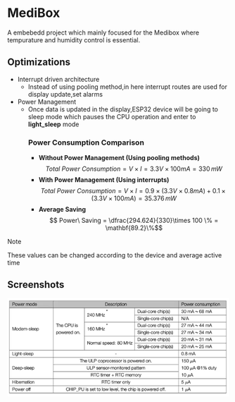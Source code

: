# MediBox

A embebedd project which mainly focused for the Medibox where tempurature and humidity control is essential.

## Optimizations

- Interrupt driven architecture
    - Instead of using pooling method,in here interrupt routes are used for display update,set alarms
- Power Management
    - Once data is updated in the display,ESP32 device will be going to sleep mode which pauses the CPU operation and enter to **light_sleep** mode
        ### Power Consumption Comparison
        - **Without Power Management (Using pooling methods)**
            $$ Total\ Power\ Consumption = V \times I  = 3.3V \times 100 mA = 330\,mW$$
        - **With Power Management (Using interrupts)**
            $$ Total\ Power\ Consumption = V \times I  = 0.9\times(3.3V \times 0.8 mA) + 0.1 \times (3.3V \times 100 mA) = 35.376\,mW$$
        - **Average Saving**
            $$ Power\ Saving  = \dfrac{294.624}{330}\times 100 \% = \mathbf{89.2}\%$$
> [!NOTE]
> These values can be changed according to the device and average active time
            
            
## Screenshots

![Power Consumption Table](./screenshots/power_consumption.jpg)

